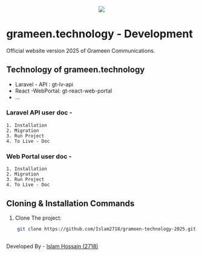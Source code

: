 <p align="center" style="font-size:40px; font-weight:bold;">
    <a href="#" target="_blank"><img src="logo.jpg"></a>
</p>

# grameen.technology - Development

Official website version 2025 of Grameen Communications. 

## Technology of grameen.technology
- Laravel - API : gt-lv-api
- React -WebPortal: gt-react-web-portal
- ... 


### Laravel API user doc - 
    1. Installation
    2. Migration
    3. Run Project
    4. To Live - Doc

### Web Portal user doc - 
    1. Installation
    2. Migration
    3. Run Project
    4. To Live - Doc
    

## Cloning & Installation Commands

1. Clone The project: 
```bash
    git clone https://github.com/Islam2718/grameen-technology-2025.git
```

## 
Developed By - [Islam Hossain (2718)](https://github.com/islam2718/)